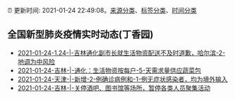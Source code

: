 :alarm_clock: 更新时间: 2021-01-24 22:49:08。[来源分类](../README.md)、[标签分类](../TAGS.md)、[时间分类](../TIMELINE.md)

## 全国新型肺炎疫情实时动态(丁香园)




- [2021-01-24-1.24-|-吉林通化副市长就生活物资配送不及时道歉，哈尔滨-2-地调为中风险]() 
- [2021-01-24-吉林-|-通化：生活物资按每户-5-天需求量供应蔬菜包](http://app.cctv.com/special/cportal/detail/arti/index.html?id=ArtiQc5RSBQOEaEk2YtNAH5L210124&isfromapp=1) 
- [2021-01-24-天津-|-新增-2-例确诊病例和-1-例无症状感染者，均为境外输入](http://app.cctv.com/special/cportal/detail/arti/index.html?id=Artiv5LZDPamwV9nA5Fa5jEh210124&isfromapp=1) 
- [2021-01-24-吉林-|-关停酒吧、图书馆等场所，暂停各类人员聚集活动](http://app.cctv.com/special/cportal/detail/arti/index.html?id=ArtiuRaDA4SregOYKhFwu4f7210124&isfromapp=1) 
